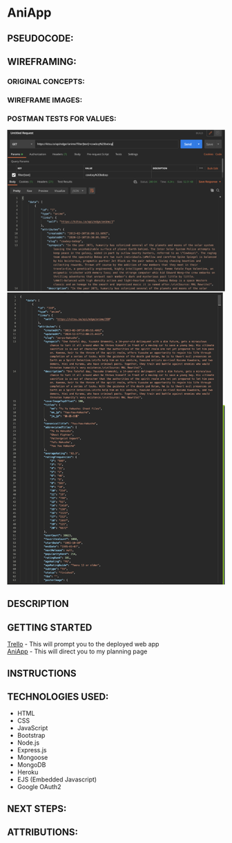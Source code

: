 # AniApp

## PSEUDOCODE:

## WIREFRAMING:
### ORIGINAL CONCEPTS:
### WIREFRAME IMAGES:
### POSTMAN TESTS FOR VALUES:
![test1](images/cowboy.png)
![test2](images/yu-yu.png)
## DESCRIPTION

## GETTING STARTED
<a href="https://trello.com/b/QRzfVDEe/unit-2-project">Trello</a> - This will prompt you to the deployed web app<br>
<a href="https://ani-app2424.herokuapp.com/">AniApp</a> - This will direct you to my planning page

## INSTRUCTIONS

## TECHNOLOGIES USED:
- HTML
- CSS
- JavaScript
- Bootstrap
- Node.js
- Express.js
- Mongoose
- MongoDB
- Heroku
- EJS (Embedded Javascript)
- Google OAuth2
  
## NEXT STEPS:

## ATTRIBUTIONS:


